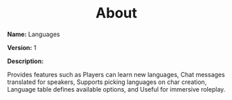 <h1 style="text-align:center; font-size:2rem; font-weight:bold;">About</h1>

**Name:**
Languages

**Version:**
1

**Description:**

Provides features such as Players can learn new languages, Chat messages translated for speakers, Supports picking languages on char creation, Language table defines available options, and Useful for immersive roleplay.
